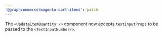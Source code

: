 ```yaml
---
'@graphcommerce/magento-cart-items': patch
---
```


The `<UpdateItemQuantity />` component now accepts `textInputProps` to be passed to the `<TextInputNumber/>`.

